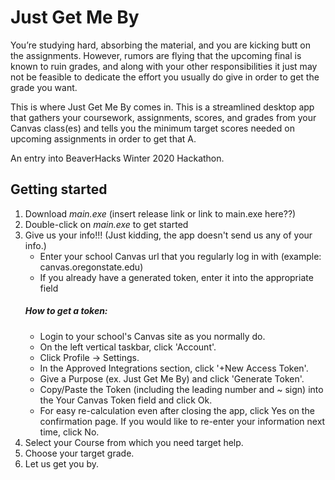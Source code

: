# Just Get Me By
You’re studying hard, absorbing the material, and you are kicking butt on the assignments. However, rumors are flying that the upcoming final is known to ruin grades, and along with your other responsibilities it just may not be feasible to dedicate the effort you usually do give in order to get the grade you want.

This is where Just Get Me By comes in. This is a streamlined desktop app that gathers your coursework, assignments, scores, and grades from your Canvas class(es) and tells you the minimum target scores needed on upcoming assignments in order to get that A.

An entry into BeaverHacks Winter 2020 Hackathon.

## Getting started
1. Download *main.exe* (insert release link or link to main.exe here??)
2. Double-click on *main.exe* to get started
3. Give us your info!!! (Just kidding, the app doesn't send us any of your info.)
    - Enter your school Canvas url that you regularly log in with (example: canvas.oregonstate.edu)
    - If you already have a generated token, enter it into the appropriate field
    ##### How to get a token:
    - Login to your school's Canvas site as you normally do.
    - On the left vertical taskbar, click 'Account'.
    - Click Profile -> Settings.
    - In the Approved Integrations section, click '+New Access Token'.
    - Give a Purpose (ex. Just Get Me By) and click 'Generate Token'.
    - Copy/Paste the Token (including the leading number and ~ sign) into the Your Canvas Token field and click Ok.
    - For easy re-calculation even after closing the app, click Yes on the confirmation page. If you would like to re-enter your information next time, click No.
4. Select your Course from which you need target help.
5. Choose your target grade.
6. Let us get you by.
